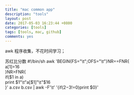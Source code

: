 ```yaml
---
title: "mac common app"
description: "tools"
layout: post
date: 2017-05-03 16:23:44 +0800
categories: [tools]
tags: [tools, mac, github]
comments: yes
---
```


awk 程序收集，不花时间学习；

苏红比分数
#!/bin/sh
awk 'BEGIN{FS="\t";OFS="\t"}NR==FNR{<br>
a[$1]=$16<br>
}NR>FNR{<br>
if($1 in a)<br>
print $1"\t"a[$1]"\t"$16<br>
}' a.csv b.csv | awk -F'\t' '{if($2-$3!=0)print $0}'